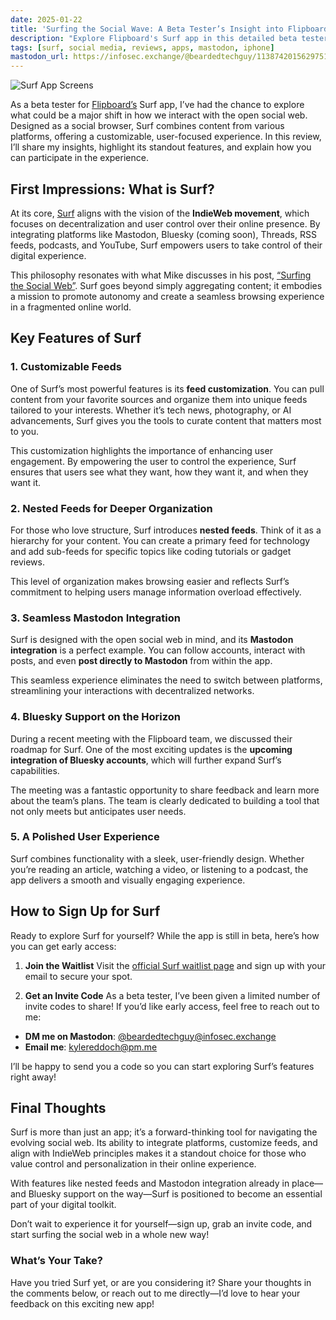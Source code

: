 ```yaml
---
date: 2025-01-22
title: 'Surfing the Social Wave: A Beta Tester’s Insight into Flipboard’s Surf App'
description: "Explore Flipboard's Surf app in this detailed beta tester review. Learn about its customizable feeds, seamless Mastodon integration, nested feed organization, and upcoming Bluesky support. Discover how Surf empowers users with control over their digital experience and how you can sign up for early access."
tags: [surf, social media, reviews, apps, mastodon, iphone]
mastodon_url: https://infosec.exchange/@beardedtechguy/113874201562975126
---
```


![Surf App Screens](/assets/images/surf-app-screens.jpg)

As a beta tester for [Flipboard’s](https://flipboard.com) Surf app, I’ve had the chance to explore what could be a major shift in how we interact with the open social web. Designed as a social browser, Surf combines content from various platforms, offering a customizable, user-focused experience. In this review, I’ll share my insights, highlight its standout features, and explain how you can participate in the experience.

## First Impressions: What is Surf?  

At its core, [Surf](https://about.surf.social) aligns with the vision of the **IndieWeb movement**, which focuses on decentralization and user control over their online presence. By integrating platforms like Mastodon, Bluesky (coming soon), Threads, RSS feeds, podcasts, and YouTube, Surf empowers users to take control of their digital experience.  

This philosophy resonates with what Mike discusses in his post, [“Surfing the Social Web”](https://shellsharks.com/notes/2025/01/22/surfing-the-social-web). Surf goes beyond simply aggregating content; it embodies a mission to promote autonomy and create a seamless browsing experience in a fragmented online world.

## Key Features of Surf  

### 1. Customizable Feeds  

One of Surf’s most powerful features is its **feed customization**. You can pull content from your favorite sources and organize them into unique feeds tailored to your interests. Whether it’s tech news, photography, or AI advancements, Surf gives you the tools to curate content that matters most to you.  

This customization highlights the importance of enhancing user engagement. By empowering the user to control the experience, Surf ensures that users see what they want, how they want it, and when they want it.

### 2. Nested Feeds for Deeper Organization  

For those who love structure, Surf introduces **nested feeds**. Think of it as a hierarchy for your content. You can create a primary feed for technology and add sub-feeds for specific topics like coding tutorials or gadget reviews.  

This level of organization makes browsing easier and reflects Surf’s commitment to helping users manage information overload effectively.  

### 3. Seamless Mastodon Integration  

Surf is designed with the open social web in mind, and its **Mastodon integration** is a perfect example. You can follow accounts, interact with posts, and even **post directly to Mastodon** from within the app.  

This seamless experience eliminates the need to switch between platforms, streamlining your interactions with decentralized networks.

### 4. Bluesky Support on the Horizon  

During a recent meeting with the Flipboard team, we discussed their roadmap for Surf. One of the most exciting updates is the **upcoming integration of Bluesky accounts**, which will further expand Surf’s capabilities.  

The meeting was a fantastic opportunity to share feedback and learn more about the team’s plans. The team is clearly dedicated to building a tool that not only meets but anticipates user needs.

### 5. A Polished User Experience  

Surf combines functionality with a sleek, user-friendly design. Whether you’re reading an article, watching a video, or listening to a podcast, the app delivers a smooth and visually engaging experience.

## How to Sign Up for Surf  

Ready to explore Surf for yourself? While the app is still in beta, here’s how you can get early access:  

1. **Join the Waitlist**
Visit the [official Surf waitlist page](https://surf.social) and sign up with your email to secure
your spot.

2. **Get an Invite Code**
As a beta tester, I’ve been given a limited number of invite codes to share! If you’d like early access, feel free to reach out to me:

- **DM me on Mastodon**: [@beardedtechguy@infosec.exchange](https://infosec.exchange/@beardedtechguy)
- **Email me**: [kylereddoch@pm.me](mailto:kylereddoch%40pm.me?subject=Invite%20Code%20for%20Surf)

I’ll be happy to send you a code so you can start exploring Surf’s features right away!

## Final Thoughts  

Surf is more than just an app; it’s a forward-thinking tool for navigating the evolving social web. Its ability to integrate platforms, customize feeds, and align with IndieWeb principles makes it a standout choice for those who value control and personalization in their online experience.  

With features like nested feeds and Mastodon integration already in place—and Bluesky support on the way—Surf is positioned to become an essential part of your digital toolkit.  

Don’t wait to experience it for yourself—sign up, grab an invite code, and start surfing the social web in a whole new way!

### What’s Your Take?
  
Have you tried Surf yet, or are you considering it? Share your thoughts in the comments below, or reach out to me directly—I’d love to hear your feedback on this exciting new app!